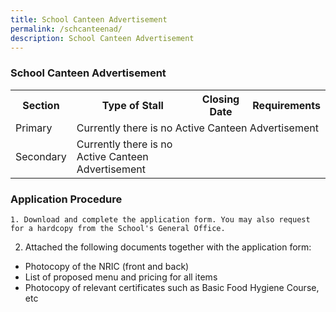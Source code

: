 ```yaml
---
title: School Canteen Advertisement
permalink: /schcanteenad/
description: School Canteen Advertisement
---
```

### School Canteen Advertisement

<table>
         <tbody><tr>
        <th>Section</th>
        <th>Type of Stall</th>
        <th>Closing Date</th>
        <th>Requirements</th>
      </tr>
         <tr>
        <td>Primary</td>
        <td colspan="3">Currently there is no Active Canteen Advertisement</td>
      </tr>
      <tr>
        <td>Secondary</td>
        <td>Currently there is no Active Canteen Advertisement</td>
      </tr>
    </tbody>
    </table>
		
### 		Application Procedure


	1. Download and complete the application form. You may also request for a hardcopy from the School's General Office.

2. Attached the following documents together with the application form:

*  Photocopy of the NRIC (front and back)
*  List of proposed menu and pricing for all items
*  Photocopy of relevant certificates such as Basic Food Hygiene Course, etc


		